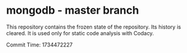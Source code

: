 # mongodb - master branch

This repository contains the frozen state of the repository.
Its history is cleared. It is used only for static code
analysis with Codacy.

Commit Time: 1734472227